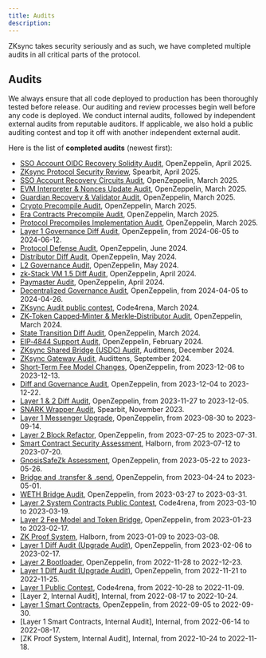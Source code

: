 ```yaml
---
title: Audits
description:
---
```


ZKsync takes security seriously and as such, we have completed multiple audits in all critical parts of the protocol.

## Audits

We always ensure that all code deployed to production has been thoroughly tested before release. Our auditing and
review processes begin well before any code is deployed. We conduct internal audits, followed by independent
external audits from reputable auditors. If applicable, we also hold a public auditing contest and top it off with another independent external audit.

Here is the list of **completed audits** (newest first):

- [SSO Account OIDC Recovery Solidity Audit](https://blog.openzeppelin.com/sso-account-oidc-recovery-solidity-audit), OpenZeppelin, April 2025.
- [ZKsync Protocol Security Review](https://github.com/spearbit/portfolio/blob/master/pdfs/Matter-Labs-Spearbit-Security-Review-March-2025.pdf),
  Spearbit, April 2025.
- [SSO Account Recovery Circuits Audit](https://blog.openzeppelin.com/sso-account-recovery-circuits-audit), OpenZeppelin, March 2025.
- [EVM Interpreter & Nonces Update Audit](https://blog.openzeppelin.com/evm-emulator-and-semi-abstracted-nonces-update-audit), OpenZeppelin, March 2025.
- [Guardian Recovery & Validator Audit](https://blog.openzeppelin.com/matter-labs-guardian-recovery-validator-audit), OpenZeppelin, March 2025.
- [Crypto Precompile Audit](https://blog.openzeppelin.com/zksync-crypto-precompile-audit), OpenZeppelin, March 2025.
- [Era Contracts Precompile Audit](https://blog.openzeppelin.com/zksync-era-contracts-precompile-audit), OpenZeppelin, March 2025.
- [Protocol Precompiles Implementation Audit](https://blog.openzeppelin.com/zksync-protocol-precompiles-implementation-audit), OpenZeppelin, March 2025.
- [Layer 1 Governance Diff Audit](https://blog.openzeppelin.com/zksync-l1-governance-diff-audit), OpenZeppelin, from 2024-06-05 to 2024-06-12.
- [Protocol Defense Audit](https://blog.openzeppelin.com/protocol-defense-audit), OpenZeppelin, June 2024.
- [Distributor Diff Audit](https://blog.openzeppelin.com/distributor-diff-audit), OpenZeppelin, May 2024.
- [L2 Governance Audit](https://blog.openzeppelin.com/zksync-l2-governance-audit), OpenZeppelin, May 2024.
- [zk-Stack VM 1.5 Diff Audit](https://blog.openzeppelin.com/zk-stack-vm1.5-diff-audit), OpenZeppelin, April 2024.
- [Paymaster Audit](https://blog.openzeppelin.com/zksync-paymaster-audit), OpenZeppelin, April 2024.
- [Decentralized Governance Audit](https://blog.openzeppelin.com/decentralized-governance-audit), OpenZeppelin, from 2024-04-05 to 2024-04-26.
- [ZKsync Audit public contest](https://code4rena.com/audits/2024-03-zksync-era), Code4rena, March 2024.
- [ZK‑Token Capped‑Minter & Merkle‑Distributor Audit](https://blog.openzeppelin.com/zk-token-capped-minter-and-merkle-distributor-audit),
  OpenZeppelin, March 2024.
- [State Transition Diff Audit](https://blog.openzeppelin.com/zksync-state-transition-diff-audit), OpenZeppelin, March 2024.
- [EIP‑4844 Support Audit](https://blog.openzeppelin.com/eip-4844-support-audit), OpenZeppelin, February 2024.
- [ZKsync Shared Bridge (USDC) Audit](https://github.com/Audittens/Audittens/blob/main/audit-reports/ZKsync%20Shared%20Bridge%20(USDC)%20Audit.pdf),
  Audittens, December 2024.
- [ZKsync Gateway Audit](https://github.com/Audittens/Audittens/blob/main/audit-reports/ZKsync%20Gateway%20Audit.pdf), Audittens, September 2024.
- [Short‑Term Fee Model Changes](https://blog.openzeppelin.com/short-term-fee-model-changes-audit), OpenZeppelin, from 2023-12-06 to 2023-12-13.
- [Diff and Governance Audit](https://blog.openzeppelin.com/december-diff-and-governance-audit), OpenZeppelin, from 2023-12-04 to 2023-12-22.
- [Layer 1 & 2 Diff Audit](https://blog.openzeppelin.com/november-diff-audit), OpenZeppelin, from 2023-11-27 to 2023-12-05.
- [SNARK Wrapper Audit](https://github.com/spearbit/portfolio/blob/master/pdfs/Matter-labs-snark-wrapper-Spearbit-Security-Review.pdf),
  Spearbit, November 2023.
- [Layer 1 Messenger Upgrade](https://blog.openzeppelin.com/zksync-l1messenger-upgrade-audit), OpenZeppelin, from 2023-08-30 to 2023-09-14.
- [Layer 2 Block Refactor](https://blog.openzeppelin.com/zksync-l2-block-refactor-audit), OpenZeppelin, from 2023-07-25 to 2023-07-31.
- [Smart Contract Security Assessment](https://github.com/HalbornSecurity/PublicReports/blob/master/Solidity%20Smart%Contract%20Audits/MatterLabs_Verifier_Smart_Contract_Security_Assessment_Report_Halborn_Final.pdf),
  Halborn, from 2023-07-12 to 2023-07-20.
- [GnosisSafeZk Assessment](https://blog.openzeppelin.com/zksync-gnosissafezk-assessment-1), OpenZeppelin, from 2023-05-22 to 2023-05-26.
- [Bridge and .transfer & .send](https://blog.openzeppelin.com/zksync-bridge-and-.transfer-.send-diff-audit), OpenZeppelin, from 2023-04-24 to 2023-05-01.
- [WETH Bridge Audit](https://blog.openzeppelin.com/zksync-weth-bridge-audit), OpenZeppelin, from 2023-03-27 to 2023-03-31.
- [Layer 2 System Contracts Public Contest](https://code4rena.com/contests/2023-03-zksync-era-system-contracts-contest),
  Code4rena, from 2023-03-10 to 2023-03-19.
- [Layer 2 Fee Model and Token Bridge](https://blog.openzeppelin.com/zksync-fee-model-and-token-bridge-audit/), OpenZeppelin, from 2023-01-23 to 2023-02-17.
- [ZK Proof System](https://github.com/HalbornSecurity/PublicReports/blob/master/ZK%20Audits/MatterLabs_ZKsync_Era_Circuits_Zero_Knowledge_Security_Audit_Report_Halborn_Final..pdf),
  Halborn, from 2023-01-09 to 2023-03-08.
- [Layer 1 Diff Audit (Upgrade Audit)](https://blog.openzeppelin.com/zksync-l1-diff-audit-february-2023/), OpenZeppelin, from 2023-02-06 to 2023-02-17.
- [Layer 2 Bootloader](https://blog.openzeppelin.com/zksync-bootloader-audit-report/), OpenZeppelin, from 2022-11-28 to 2022-12-23.
- [Layer 1 Diff Audit (Upgrade Audit)](https://blog.openzeppelin.com/zksync-layer-1-diff-audit/), OpenZeppelin, from 2022-11-21 to 2022-11-25.
- [Layer 1 Public Contest](https://code4rena.com/reports/2022-10-zksync/), Code4rena, from 2022-10-28 to 2022-11-09.
- [Layer 2, Internal Audit], Internal, from 2022-08-17 to 2022-10-24.
- [Layer 1 Smart Contracts](https://blog.openzeppelin.com/zksync-layer-1-audit/), OpenZeppelin, from 2022-09-05 to 2022-09-30.
- [Layer 1 Smart Contracts, Internal Audit], Internal, from 2022-06-14 to 2022-08-17.
- [ZK Proof System, Internal Audit], Internal, from 2022-10-24 to 2022-11-18.
